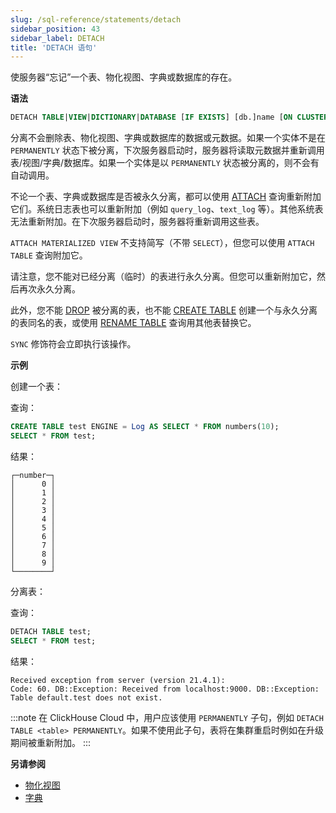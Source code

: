 ```yaml
---
slug: /sql-reference/statements/detach
sidebar_position: 43
sidebar_label: DETACH
title: 'DETACH 语句'
---
```


使服务器“忘记”一个表、物化视图、字典或数据库的存在。

**语法**

``` sql
DETACH TABLE|VIEW|DICTIONARY|DATABASE [IF EXISTS] [db.]name [ON CLUSTER cluster] [PERMANENTLY] [SYNC]
```

分离不会删除表、物化视图、字典或数据库的数据或元数据。如果一个实体不是在 `PERMANENTLY` 状态下被分离，下次服务器启动时，服务器将读取元数据并重新调用表/视图/字典/数据库。如果一个实体是以 `PERMANENTLY` 状态被分离的，则不会有自动调用。

不论一个表、字典或数据库是否被永久分离，都可以使用 [ATTACH](../../sql-reference/statements/attach.md) 查询重新附加它们。系统日志表也可以重新附加（例如 `query_log`、`text_log` 等）。其他系统表无法重新附加。在下次服务器启动时，服务器将重新调用这些表。

`ATTACH MATERIALIZED VIEW` 不支持简写（不带 `SELECT`），但您可以使用 `ATTACH TABLE` 查询附加它。

请注意，您不能对已经分离（临时）的表进行永久分离。但您可以重新附加它，然后再次永久分离。

此外，您不能 [DROP](../../sql-reference/statements/drop.md#drop-table) 被分离的表，也不能 [CREATE TABLE](../../sql-reference/statements/create/table.md) 创建一个与永久分离的表同名的表，或使用 [RENAME TABLE](../../sql-reference/statements/rename.md) 查询用其他表替换它。

`SYNC` 修饰符会立即执行该操作。

**示例**

创建一个表：

查询：

``` sql
CREATE TABLE test ENGINE = Log AS SELECT * FROM numbers(10);
SELECT * FROM test;
```

结果：

``` text
┌─number─┐
│      0 │
│      1 │
│      2 │
│      3 │
│      4 │
│      5 │
│      6 │
│      7 │
│      8 │
│      9 │
└────────┘
```

分离表：

查询：

``` sql
DETACH TABLE test;
SELECT * FROM test;
```

结果：

``` text
Received exception from server (version 21.4.1):
Code: 60. DB::Exception: Received from localhost:9000. DB::Exception: Table default.test does not exist.
```

:::note
在 ClickHouse Cloud 中，用户应该使用 `PERMANENTLY` 子句，例如 `DETACH TABLE <table> PERMANENTLY`。如果不使用此子句，表将在集群重启时例如在升级期间被重新附加。
:::

**另请参阅**

- [物化视图](/sql-reference/statements/create/view#materialized-view)
- [字典](../../sql-reference/dictionaries/index.md)
